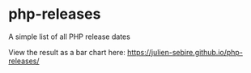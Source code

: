# php-releases
A simple list of all PHP release dates

View the result as a bar chart here: https://julien-sebire.github.io/php-releases/
